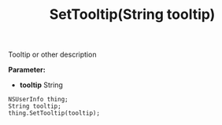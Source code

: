 ﻿---
uid: crmscript_ref_NSUserInfo_SetTooltip
title: SetTooltip(String tooltip)
intellisense: NSUserInfo.SetTooltip
keywords: NSUserInfo, GetTooltip
so.topic: reference
---

Tooltip or other description

**Parameter:** 
 - **tooltip** String

```crmscript
NSUserInfo thing;
String tooltip;
thing.SetTooltip(tooltip);
```

